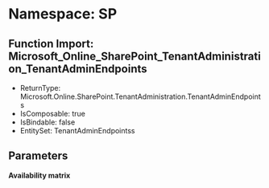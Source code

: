 # Namespace: SP

## Function Import: Microsoft_Online_SharePoint_TenantAdministration_TenantAdminEndpoints

- ReturnType: Microsoft.Online.SharePoint.TenantAdministration.TenantAdminEndpoints
- IsComposable: true
- IsBindable: false
- EntitySet: TenantAdminEndpointss

## Parameters

**Availability matrix**

